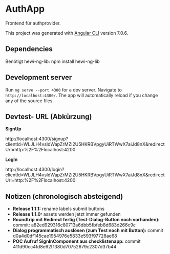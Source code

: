 # AuthApp

Frontend für authprovider.

This project was generated with [Angular CLI](https://github.com/angular/angular-cli) version 7.0.6.

## Dependencies

Benötigt hewi-ng-lib: npm install hewi-ng-lib

## Development server

Run `ng serve --port 4300` for a dev server. Navigate to `http://localhost:4300/`. The app will automatically reload if you change any of the source files.

## Devtest- URL (Abkürzung)

__SignUp__

http://localhost:4300/signup?clientId=WLJLH4vsldWapZrMZi2U5HKRBVpgyUiRTWwX7aiJd8nX&redirectUrl=http:%2F%2Flocalhost:4200

__LogIn__

http://localhost:4300/login?clientId=WLJLH4vsldWapZrMZi2U5HKRBVpgyUiRTWwX7aiJd8nX&redirectUrl=http:%2F%2Flocalhost:4200

## Notizen (chronologisch absteigend)
* __Release 1.1.1:__ rename labels submit buttons
* __Release 1.1.0:__ assets werden jetzt immer gefunden
* __Roundtrip mit Redirect fertig (Test-Dialog-Button noch vorhanden):__ commit: a82ed929316c80713a6dbb5fbfeb8d683d266c9c
* __Dialog programmatisch auslösen (zum Test noch mit Button):__ commit d0a4d0df145cae1954976e5833e593f97728ae68
* __POC Aufruf SignInComponent aus checklistenapp:__ commit 411d90cc4fd8e62f1380d70752679c2307d37b44
